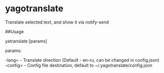 # yagotranslate
Translate selected text, and show it via notify-send

##Usage

yatranslate [params]

params:

-lang=<from-to> - Translate direction (Default - en-ru, can be changed in config.json)
-config=<destination> - Config file destination, default to ~/.yagotranslate/config.json